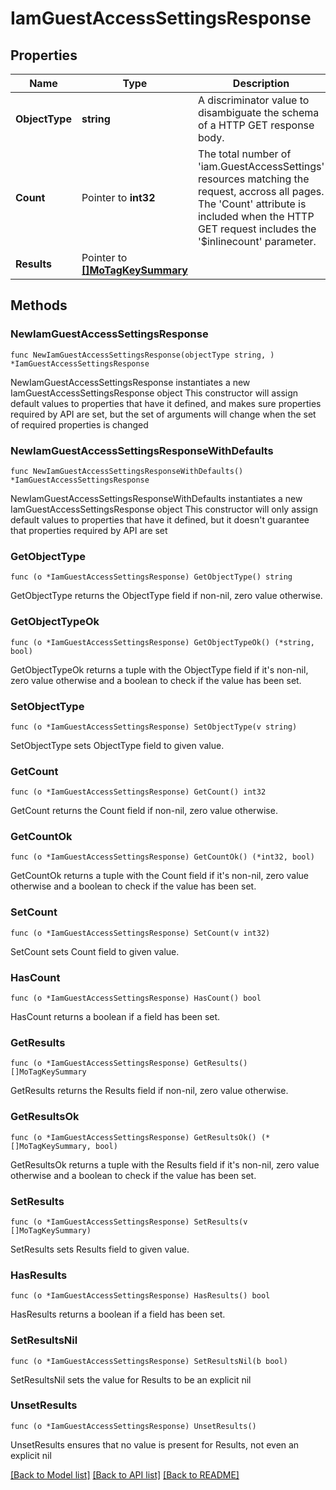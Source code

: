 # IamGuestAccessSettingsResponse

## Properties

Name | Type | Description | Notes
------------ | ------------- | ------------- | -------------
**ObjectType** | **string** | A discriminator value to disambiguate the schema of a HTTP GET response body. | 
**Count** | Pointer to **int32** | The total number of &#39;iam.GuestAccessSettings&#39; resources matching the request, accross all pages. The &#39;Count&#39; attribute is included when the HTTP GET request includes the &#39;$inlinecount&#39; parameter. | [optional] 
**Results** | Pointer to [**[]MoTagKeySummary**](MoTagKeySummary.md) |  | [optional] 

## Methods

### NewIamGuestAccessSettingsResponse

`func NewIamGuestAccessSettingsResponse(objectType string, ) *IamGuestAccessSettingsResponse`

NewIamGuestAccessSettingsResponse instantiates a new IamGuestAccessSettingsResponse object
This constructor will assign default values to properties that have it defined,
and makes sure properties required by API are set, but the set of arguments
will change when the set of required properties is changed

### NewIamGuestAccessSettingsResponseWithDefaults

`func NewIamGuestAccessSettingsResponseWithDefaults() *IamGuestAccessSettingsResponse`

NewIamGuestAccessSettingsResponseWithDefaults instantiates a new IamGuestAccessSettingsResponse object
This constructor will only assign default values to properties that have it defined,
but it doesn't guarantee that properties required by API are set

### GetObjectType

`func (o *IamGuestAccessSettingsResponse) GetObjectType() string`

GetObjectType returns the ObjectType field if non-nil, zero value otherwise.

### GetObjectTypeOk

`func (o *IamGuestAccessSettingsResponse) GetObjectTypeOk() (*string, bool)`

GetObjectTypeOk returns a tuple with the ObjectType field if it's non-nil, zero value otherwise
and a boolean to check if the value has been set.

### SetObjectType

`func (o *IamGuestAccessSettingsResponse) SetObjectType(v string)`

SetObjectType sets ObjectType field to given value.


### GetCount

`func (o *IamGuestAccessSettingsResponse) GetCount() int32`

GetCount returns the Count field if non-nil, zero value otherwise.

### GetCountOk

`func (o *IamGuestAccessSettingsResponse) GetCountOk() (*int32, bool)`

GetCountOk returns a tuple with the Count field if it's non-nil, zero value otherwise
and a boolean to check if the value has been set.

### SetCount

`func (o *IamGuestAccessSettingsResponse) SetCount(v int32)`

SetCount sets Count field to given value.

### HasCount

`func (o *IamGuestAccessSettingsResponse) HasCount() bool`

HasCount returns a boolean if a field has been set.

### GetResults

`func (o *IamGuestAccessSettingsResponse) GetResults() []MoTagKeySummary`

GetResults returns the Results field if non-nil, zero value otherwise.

### GetResultsOk

`func (o *IamGuestAccessSettingsResponse) GetResultsOk() (*[]MoTagKeySummary, bool)`

GetResultsOk returns a tuple with the Results field if it's non-nil, zero value otherwise
and a boolean to check if the value has been set.

### SetResults

`func (o *IamGuestAccessSettingsResponse) SetResults(v []MoTagKeySummary)`

SetResults sets Results field to given value.

### HasResults

`func (o *IamGuestAccessSettingsResponse) HasResults() bool`

HasResults returns a boolean if a field has been set.

### SetResultsNil

`func (o *IamGuestAccessSettingsResponse) SetResultsNil(b bool)`

 SetResultsNil sets the value for Results to be an explicit nil

### UnsetResults
`func (o *IamGuestAccessSettingsResponse) UnsetResults()`

UnsetResults ensures that no value is present for Results, not even an explicit nil

[[Back to Model list]](../README.md#documentation-for-models) [[Back to API list]](../README.md#documentation-for-api-endpoints) [[Back to README]](../README.md)


